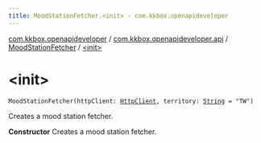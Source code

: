 ```yaml
---
title: MoodStationFetcher.<init> - com.kkbox.openapideveloper
---
```


[com.kkbox.openapideveloper](../../index.html) / [com.kkbox.openapideveloper.api](../index.html) / [MoodStationFetcher](index.html) / [&lt;init&gt;](.)

# &lt;init&gt;

`MoodStationFetcher(httpClient: `[`HttpClient`](../-http-client/index.html)`, territory: `[`String`](https://kotlinlang.org/api/latest/jvm/stdlib/kotlin/-string/index.html)` = "TW")`

Creates a mood station fetcher.

**Constructor**
Creates a mood station fetcher.

